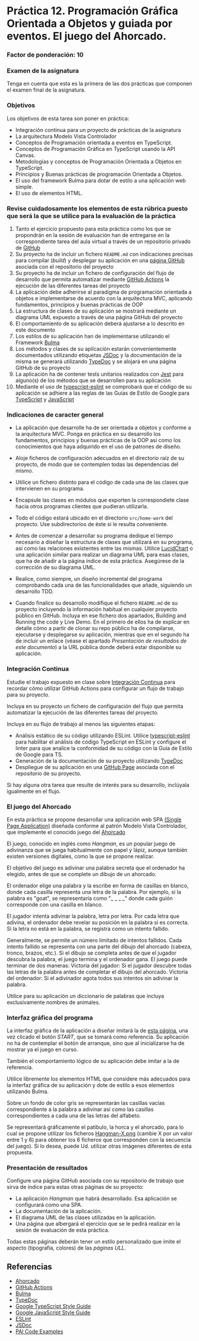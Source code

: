 # Práctica 12. Programación Gráfica Orientada a Objetos y guiada por eventos. El juego del Ahorcado.
### Factor de ponderación: 10 

### Examen de la asignatura
Tenga en cuenta que esta es la primera de las dos prácticas que componen el examen final de la asignatura.

### Objetivos
Los objetivos de esta tarea son poner en práctica:
* Integración continua para un proyecto de prácticas de la asignatura
* La arquitectura Modelo Vista Controlador
* Conceptos de Programación orientada a eventos en TypeScript.
* Conceptos de Programación Gráfica en TypeScript usando la API Canvas.
* Metodologías y conceptos de Programación Orientada a Objetos en TypeScript.
* Principios y Buenas prácticas de programación Orientada a Objetos.
* El uso del framework Bulma para dotar de estilo a una aplicación web simple.
* El uso de elementos HTML.

### Revise cuidadosamente los elementos de esta rúbrica puesto que será la que se utilice para la evaluación de la práctica

1. Tanto el ejercicio propuesto para esta práctica como los que se propondrán en la sesión de evaluación
   han de entregarse en la correspondiente tarea del aula virtual a través de un repositorio privado de
   [GitHub](https://github.com/)
1. Su proyecto ha de incluir un fichero `README.md` con indicaciones precisas para compilar (*build*) y desplegar su aplicación en una 
   [página GitHub](https://pages.github.com/)
   asociada con el repositorio del proyecto
1. Su proyecto ha de incluir un fichero de configuración del flujo de desarrollo que permita automatizar mediante 
   [GitHub Actions](https://github.com/features/actions)
   la ejecución de las diferentes tareas del proyecto
1. La aplicación debe adherirse al paradigma de programación orientada a objetos e implementarse de acuerdo con la arquitectura MVC, 
   aplicando fundamentos, principios y buenas prácticas de OOP
1. La estructura de clases de su aplicación se mostrará mediante un diagrama UML expuesto a través de una página GitHub del proyecto
1. El comportamiento de su aplicación deberá ajustarse a lo descrito en este documento
1. Los estilos de su aplicación han de implementarse utilizando el Framework
   [Bulma](https://bulma.io/)
1. Los métodos y clases de su aplicación estarán convenientemente documentados utilizando etiquetas
   [JSDoc](https://jsdoc.app/)
   y la documentación de la misma se generará utilizando
   [TypeDoc](https://typedoc.org/)
   y se alojará en una página GitHub de su proyecto
1. La aplicación ha de contener tests unitarios realizados con 
   [Jest](https://jestjs.io/)
   para alguno(s) de los métodos que se desarrollen para su aplicación
1. Mediante el uso de 
   [typescript-eslint](https://typescript-eslint.io/)
   se comprobará que el código de su aplicación se adhiere a las reglas de las Guías de Estilo de Google para 
   [TypeScript](https://google.github.io/styleguide/tsguide.html)
   y
   [JavaScript](https://google.github.io/styleguide/jsguide.html)

### Indicaciones de caracter general
* La aplicación que desarrolle ha de ser orientada a objetos y conforme a la arquitectura MVC.
Ponga en práctica en su desarrollo los fundamentos, principios y buenas prácticas de la OOP así como los
conocimientos que haya adquirido en el uso de patrones de diseño.

* Aloje ficheros de configuración adecuados en el directorio raíz de su proyecto, de modo que se contemplen todas las dependencias del mismo.

* Utilice un fichero distinto para el código de cada una de las clases que intervienen en su programa.

* Encapsule las clases en módulos que exporten la correspondiete clase hacia otros programas clientes que pudieran utilizarla.

* Todo el código estará ubicado en el directorio `src/home-work` del proyecto. Use subdirectorios de éste si le resulta conveniente.

* Antes de comenzar a desarrollar su programa dedique el tiempo necesario a diseñar la estructura de clases que 
utilizará en su programa, así como las relaciones existentes entre las mismas. 
Utilice 
[LucidChart](https://www.lucidchart.com/pages/es)
o una aplicación similar para realizar un diagrama UML para esas clases, que ha de añadir a la página índice de esta práctica. Asegúrese de la corrección de su diagrama UML.

* Realice, como siempre, un diseño incremental del programa comprobando cada una de las funcionalidades que añade, siguiendo un
desarrollo TDD.

* Cuando finalice su desarrollo modifique el fichero `README.md` de su proyecto incluyendo la información habitual en cualquier proyecto público en GitHub. 
Incluya en ese fichero dos apartados, Building and Running the code y Live Demo. 
En el primero de ellos ha de explicar en detalle cómo a partir de clonar su repo público ha de compilarse, ejecutarse y desplegarse su aplicación, 
mientras que en el segundo ha de incluir un enlace (véase el apartado *Presentación de resultados de este documento*) a la URL pública donde deberá estar disponible su aplicación.

### Integración Continua
Estudie el trabajo expuesto en clase sobre
[Integración Continua](https://github.com/ULL-ESIT-PAI-2024-2025/2024-2025-pai-ci-2024-2025-pai-ci.git)
para recordar cómo utilizar GitHub Actions para configurar un flujo de trabajo para su proyecto.

Incluya en su proyecto un fichero de configuración del flujo que permita automatizar la ejecución de las
diferentes tareas del proyecto.

Incluya en su flujo de trabajo al menos las siguientes etapas:
* Análisis estático de su código utilizando ESLint. Utilice 
[typescript-eslint](https://typescript-eslint.io/)
para habilitar el análisis de código TypeScript en ESLint y configure el linter para que analice la
conformidad de su código con la Guía de Estilo de Google para TS.
* Generación de la documentación de su proyecto utilizando
[TypeDoc](https://typedoc.org/)
* Despliegue de su aplicación en una 
[GitHub Page](https://pages.github.com/) 
asociada con el repositorio de su proyecto.

Si hay alguna otra tarea que resulte de interés para su desarrollo, inclúyala igualmente en el flujo.

### El juego del Ahorcado
En esta práctica se propone desarrollar una aplicación web SPA 
[(Single Page Application)](https://en.wikipedia.org/wiki/Single-page_application)
diseñada conforme al patrón Modelo Vista Controlador, que implemente el conocido juego del
[Ahorcado](https://es.wikipedia.org/wiki/Ahorcado_\(juego\))

El juego, conocido en inglés como *Hangman*, es un popular juego de adivinanza que se juega 
habitualmente con papel y lápiz, aunque también existen versiones digitales, como la que se propone realizar.

El objetivo del juego es adivinar una palabra secreta que el ordenador ha elegido, 
antes de que se complete un dibujo de un ahorcado.

El ordenador elige una palabra y la escribe en forma de casillas en blanco, donde cada casilla representa 
una letra de la palabra. 
Por ejemplo, si la palabra es "goat", se representaría como "_ _ _ _" donde cada guión corresponde con una casilla
en blanco.

El jugador intenta adivinar la palabra, letra por letra. 
Por cada letra que adivina, el ordenador debe revelar su posición en la palabra si es correcta. 
Si la letra no está en la palabra, se registra como un intento fallido.

Generalmente, se permite un número limitado de intentos fallidos. 
Cada intento fallido se representa con una parte del dibujo del ahorcado (cabeza, tronco, brazos, etc.). 
Si el dibujo se completa antes de que el jugador descubra la palabra, el juego termina y el ordenador gana.
El juego puede terminar de dos maneras:
Victoria del jugador: Si el jugador descubre todas las letras de la palabra antes de completar el dibujo del ahorcado.
Victoria del ordenador: Si el adivinador agota todos sus intentos sin adivinar la palabra.

Utilice para su aplicación un diccionario de palabras que incluya exclusivamente nombres de animales.

### Interfaz gráfica del programa
La interfaz gráfica de la aplicación a diseñar imitará la de
[esta página](https://www.englishclub.com/esl-games/hangman/animals-easy.php),
una vez clicado el botón *START*, que se tomará como referencia.
Su aplicación no ha de contemplar el botón de arranque, sino que al inicializarse ha de mostrar ya el juego en
curso.

También el comportamiento lógico de su aplicación debe imitar a la de referencia.

Utilice libremente los elementos HTML que considere más adecuados para la interfaz gráfica de su aplicación y
dote de estilo a esos elementos utilizando Bulma.

Sobre un fondo de color gris se representarán las casillas vacías correspondiente a la palabra a adivinar así
como las casillas correspondientes a cada una de las letras del alfabeto.

Se representará gráficamente el patíbulo, la horca y el ahorcado, para lo cual se propone utilizar los ficheros
[Hangman-X.png](https://en.wikipedia.org/wiki/File:Hangman-6.png)
(cambie X por un valor entre 1 y 6) para obtener los 6 ficheros que corresponden con la secuencia del juego).
Si lo desea, puede Ud. utilizar otras imágenes diferentes de esta propuesta.

### Presentación de resultados
Configure una página GitHub asociada con su repositorio de trabajo que sirva de índice para estas otras
páginas de su proyecto:
* La aplicación *Hangman* que habrá desarrollado. Esa aplicación se configurará como una SPA.
* La documentación de la aplicación.
* El diagrama UML de las clases utilizadas en la aplicación.
* Una página que albergará el ejercicio que se le pedirá realizar en la sesión de evaluación de esta práctica.

Todas estas páginas deberán tener un estilo personalizado que imite el aspecto (tipografía, colores) de las *páginas ULL*.

## Referencias
* [Ahorcado](https://es.wikipedia.org/wiki/Ahorcado_\(juego\))
* [GitHub Actions](https://github.com/features/actions)
* [Bulma](https://bulma.io/)
* [TypeDoc](https://typedoc.org/)
* [Google TypeScript Style Guide](https://google.github.io/styleguide/tsguide.html)
* [Google JavaScript Style Guide](https://google.github.io/styleguide/jsguide.html)
* [ESLint](https://eslint.org/)
* [JSDoc](https://jsdoc.app/)
* [PAI Code Examples](https://github.com/ULL-ESIT-PAI-2024-2025/PAI-class-code-examples)
